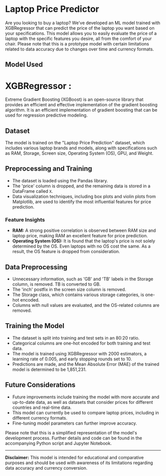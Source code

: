 # Laptop Price Predictor

Are you looking to buy a laptop? We've developed an ML model trained with XGBRegressor that can predict the price of the laptop you want based on your specifications. This model allows you to easily evaluate the price of a laptop with the specific features you desire, all from the comfort of your chair. Please note that this is a prototype model with certain limitations related to data accuracy due to changes over time and currency formats.

## Model Used

# XGBRegressor :
Extreme Gradient Boosting (XGBoost) is an open-source library that provides an efficient and effective implementation of the gradient boosting algorithm. It is an efficient implementation of gradient boosting that can be used for regression predictive modeling.

## Dataset

The model is trained on the "Laptop Price Prediction" dataset, which includes various laptop brands and models, along with specifications such as RAM, Storage, Screen size, Operating System (OS), GPU, and Weight.

## Preprocessing and Training

- The dataset is loaded using the Pandas library.
- The 'price' column is dropped, and the remaining data is stored in a DataFrame called `X`.
- Data visualization techniques, including box plots and violin plots from Matplotlib, are used to identify the most influential features for price prediction.

### Feature Insights

- **RAM:** A strong positive correlation is observed between RAM size and laptop price, making RAM an excellent feature for price prediction.
- **Operating System (OS):** It is found that the laptop's price is not solely determined by the OS. Even laptops with no OS cost the same. As a result, the OS feature is dropped from consideration.

## Data Preprocessing

- Unnecessary information, such as 'GB' and 'TB' labels in the Storage column, is removed. TB is converted to GB.
- The 'inch' postfix in the screen size column is removed.
- The Storage class, which contains various storage categories, is one-hot encoded.
- Columns with null values are evaluated, and the OS-related columns are removed.

## Training the Model

- The dataset is split into training and test sets in an 80:20 ratio.
- Categorical columns are one-hot encoded for both training and test data.
- The model is trained using XGBRegressor with 2000 estimators, a learning rate of 0.005, and early stopping rounds set to 10.
- Predictions are made, and the Mean Absolute Error (MAE) of the trained model is determined to be 1,851,231.

## Future Considerations

- Future improvements include training the model with more accurate and up-to-date data, as well as datasets that consider prices for different countries and real-time data.
- This model can currently be used to compare laptop prices, including in different currency formats.
- Fine-tuning model parameters can further improve accuracy.

Please note that this is a simplified representation of the model's development process. Further details and code can be found in the accompanying Python script and Jupyter Notebook.

---

**Disclaimer:** This model is intended for educational and comparative purposes and should be used with awareness of its limitations regarding data accuracy and currency conversion.

